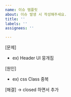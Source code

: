 ```yaml
---
name: 이슈 템플릿
about: 이슈 발생 시 작성해주세요.
title: ''
labels: ''
assignees: ''

---
```


[문제]
- ex) Header UI 뭉개짐

[원인]
- ex) css Class 중복

[해결] → closed 하면서 추가
